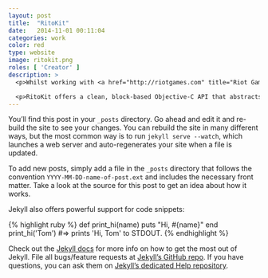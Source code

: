 ```yaml
---
layout: post
title:  "RitoKit"
date:   2014-11-01 00:11:04
categories: work
color: red
type: website
image: ritokit.png
roles: [ 'Creator' ]
description: >
  <p>Whilst working with <a href="http://riotgames.com" title="Riot Games">Riot Games</a> on iOS applications, I decided to work on a personal project that aggregated live scores from League of Legends eSports tournaments and presented them in a simple iOS app. This lead to the development of an API wrapper for the Riot Games developer API I dubbed <em><a href="http://github.com/stillmotion/riotkit" title="RitoKit">RitoKit</a></em>.</p>

  <p>RitoKit offers a clean, block-based Objective-C API that abstracts away the need to interface with the RESTful JSON API. It normalizes the inconsistencies of the response data into Objective-C objects and performs all requests with NSOperationQueue and GCD.</p>
---
```

You’ll find this post in your `_posts` directory. Go ahead and edit it and re-build the site to see your changes. You can rebuild the site in many different ways, but the most common way is to run `jekyll serve --watch`, which launches a web server and auto-regenerates your site when a file is updated.

To add new posts, simply add a file in the `_posts` directory that follows the convention `YYYY-MM-DD-name-of-post.ext` and includes the necessary front matter. Take a look at the source for this post to get an idea about how it works.

Jekyll also offers powerful support for code snippets:

{% highlight ruby %}
def print_hi(name)
  puts "Hi, #{name}"
end
print_hi('Tom')
#=> prints 'Hi, Tom' to STDOUT.
{% endhighlight %}

Check out the [Jekyll docs][jekyll] for more info on how to get the most out of Jekyll. File all bugs/feature requests at [Jekyll’s GitHub repo][jekyll-gh]. If you have questions, you can ask them on [Jekyll’s dedicated Help repository][jekyll-help].

[jekyll]:      http://jekyllrb.com
[jekyll-gh]:   https://github.com/jekyll/jekyll
[jekyll-help]: https://github.com/jekyll/jekyll-help
